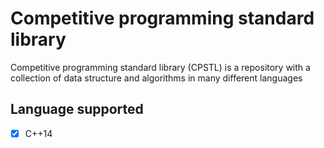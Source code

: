 # Competitive programming standard library
Competitive programming standard library (CPSTL) is a repository with a
 collection of data structure and algorithms in many different languages
 
 ## Language supported 
 
 - [X] C++14